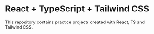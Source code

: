 # React + TypeScript + Tailwind CSS

This repository contains practice projects created with React, TS and Tailwind CSS.